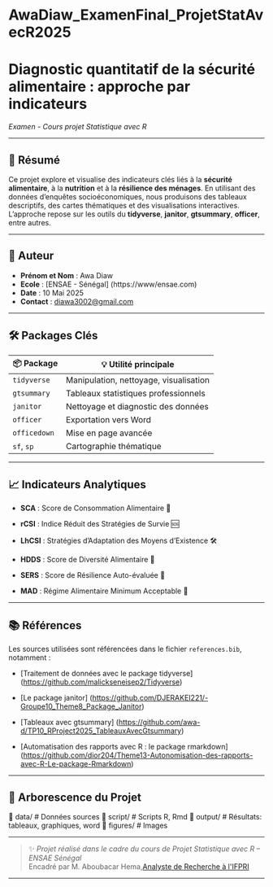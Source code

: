 # AwaDiaw_ExamenFinal_ProjetStatAvecR2025
# Diagnostic quantitatif de la sécurité alimentaire : approche par indicateurs 
*Examen - Cours projet Statistique avec R*

---

## 📝 Résumé

Ce projet explore et visualise des indicateurs clés liés à la **sécurité alimentaire**, à la **nutrition** et à la **résilience des ménages**. En utilisant des données d’enquêtes socioéconomiques, nous produisons des tableaux descriptifs, des cartes thématiques et des visualisations interactives. L’approche repose sur les outils du **tidyverse**, **janitor**, **gtsummary**, **officer**, entre autres.

---

## 👤 Auteur

- **Prénom et Nom** : Awa Diaw  
- **Ecole** : [ENSAE - Sénégal] (https://www/ensae.com)
- **Date** : 10 Mai 2025  
- **Contact** : diawa3002@gmail.com

---

## 🛠️ Packages Clés

| 📦 Package       | 💡 Utilité principale                                |
|------------------|------------------------------------------------------|
| `tidyverse`      | Manipulation, nettoyage, visualisation               |
| `gtsummary`      | Tableaux statistiques professionnels                 |
| `janitor`        | Nettoyage et diagnostic des données                  |
| `officer`        | Exportation vers Word                                |
| `officedown`     | Mise en page avancée                                 |
| `sf`, `sp`     | Cartographie thématique                              |

---

## 📈 Indicateurs Analytiques

- **SCA** : Score de Consommation Alimentaire 🥗
  
- **rCSI** : Indice Réduit des Stratégies de Survie 🆘 
  
- **LhCSI** : Stratégies d’Adaptation des Moyens d’Existence 🛠️ 
    
- **HDDS** : Score de Diversité Alimentaire 🍛 
  
- **SERS** : Score de Résilience Auto-évaluée 💪 
  
- **MAD** : Régime Alimentaire Minimum Acceptable  👶 

---

## 📚 Références

Les sources utilisées sont référencées dans le fichier `references.bib`, notamment :

- [Traitement de données avec le package tidyverse] (https://github.com/malickseneisep2/Tidyverse)

- [Le package janitor] (https://github.com/DJERAKEI221/-Groupe10_Theme8_Package_Janitor)

- [Tableaux avec gtsummary] (https://github.com/awa-d/TP10_RProject2025_TableauxAvecGtsummary)

- [Automatisation des rapports avec R : le package rmarkdown] (https://github.com/dior204/Theme13-Autonomisation-des-rapports-avec-R-Le-package-Rmarkdown)


---

## 📁 Arborescence du Projet

📂 data/           # Données sources
📂 script/        # Scripts R, Rmd
📂 output/        # Résultats: tableaux, graphiques, word
📂 figures/        # Images



---

> ✨ *Projet réalisé dans le cadre du cours de Projet Statistique avec R – ENSAE Sénégal*  
> Encadré par M. Aboubacar Hema,[Analyste de Recherche à l'IFPRI](https://www.ifpri.org/profile/aboubacar-hema)

---


